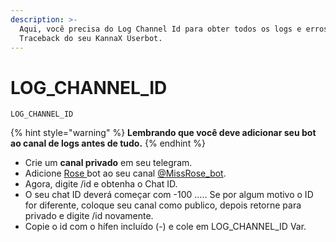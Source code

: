```yaml
---
description: >-
  Aqui, você precisa do Log Channel Id para obter todos os logs e erros de
  Traceback do seu KannaX Userbot.
---
```


# LOG\_CHANNEL\_ID

```text
LOG_CHANNEL_ID
```

{% hint style="warning" %}
**Lembrando que você deve adicionar seu bot ao canal de logs antes de tudo.**
{% endhint %}

* Crie um **canal privado** em seu telegram.
* Adicione [Rose ](https://t.me/MissRose_bot)bot ao seu canal [@MissRose\_bot](https://t.me/MissRose_bot).
* Agora, digite /id e obtenha o Chat ID.
* O seu chat ID deverá começar com  -100 ..... Se por algum motivo o ID for diferente, coloque seu canal como publico, depois retorne para privado e digite /id novamente.
* Copie o id com o hífen incluído \(-\) e cole em LOG\_CHANNEL\_ID Var.

